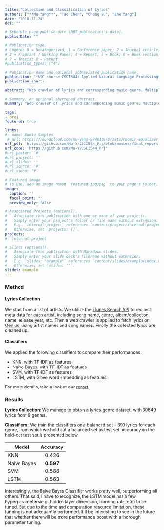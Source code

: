 ```yaml
---
title: "Collection and Classification of Lyrics"
authors: ["**Mu Yang**", "Tao Chen", "Chang Su", "Zhe Yang"]
date: "2018-11-20"
doi: ""

# Schedule page publish date (NOT publication's date).
publishDate: ""

# Publication type.
# Legend: 0 = Uncategorized; 1 = Conference paper; 2 = Journal article;
# 3 = Preprint / Working Paper; 4 = Report; 5 = Book; 6 = Book section;
# 7 = Thesis; 8 = Patent
#publication_types: ["4"]

# Publication name and optional abbreviated publication name.
publication: "*USC course CSCI544: Applied Natural Language Processing*"
publication_short:

abstract: "Web crawler of lyrics and corresponding music genre. Multiple baseline classifiers, including KNN, Naive Bayes, LSTM are applied to identify genre of a song by analyzing its lyrics."

# Summary. An optional shortened abstract.
summary: "Web crawler of lyrics and corresponding music genre. Multiple baseline classifiers, such as KNN, Naive Bayes, SVM and Neural Approach(LSTM) are applied to identify the genre of a song by analyzing its lyrics."

tags:
- proj
featured: true

links:
#- name: Audio Samples
 # url: https://soundcloud.com/mu-yang-974011976/sets/roomir-equalizer
url_pdf: 'https://github.com/Mu-Y/CSCI544_Prj/blob/master/final_report.pdf'
url_code: 'https://github.com/Mu-Y/CSCI544_Prj'
#url_poster: '#'
#url_project: ''
#url_slides: ''
#url_source: '#'
#url_video: '#'

# Featured image
# To use, add an image named `featured.jpg/png` to your page's folder. 
image:
  caption: ''
  focal_point: ""
  preview_only: false

# Associated Projects (optional).
#   Associate this publication with one or more of your projects.
#   Simply enter your project's folder or file name without extension.
#   E.g. `internal-project` references `content/project/internal-project/index.md`.
#   Otherwise, set `projects: []`.
projects:
#- internal-project

# Slides (optional).
#   Associate this publication with Markdown slides.
#   Simply enter your slide deck's filename without extension.
#   E.g. `slides: "example"` references `content/slides/example/index.md`.
#   Otherwise, set `slides: ""`.
slides: example
---
```


### Method

#### Lyrics Collection

We start from a list of artists. We utilize the [iTunes Search API](https://developer.apple.com/library/archive/documentation/AudioVideo/Conceptual/iTuneSearchAPI/index.html) to request meta data for each artist, including song name, genre, album/collection name, release year, etc. Then a web crawler is applied to fetch lyrics on [Genius](https://genius.com/), using artist names and song names. Finally the collected lyrics are cleaned up.

#### Classifiers

We applied the following classifiers to compare their performances:

- KNN, with TF-IDF as features
- Naive Bayes, with TF-IDF as features
- SVM, with TF-IDF as features
- LSTM, with Glove word embedding as features

For more details, take a look at our [report](https://github.com/Mu-Y/CSCI544_Prj/blob/master/final_report.pdf).


### Results

**Lyrics Collection:** We manage to obtain a lyrics-genre dataset, with 30649 lyrics from 8 genres.

**Classifiers:** We train the classifiers on a balanced set - 390 lyrics for each genre, from which we hold out a balanced set as test set. Accuracy on the held-out test set is presented below.

| Model         | Accuracy         
| ------------- |:-------------:
| KNN           | 0.426
| Naive Bayes   | **0.597**      
| SVM           | 0.588      
| LSTM          | 0.563        

Interestingly, the Baive Bayes Classifier works pretty well, outperforming all others. That said, I have to recognize, the LSTM model has a few hyperparameters(e.g. hidden layer dimension, learning rate, etc) to be tuned. But due to the time and computation resource limitation, these tunning is not adequantly performed. It'll be interesting to see in the future that whether there will be more performance boost with a thorough parameter tuning.